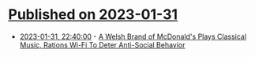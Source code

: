 # [Published on 2023-01-31](index.md)

* [2023-01-31, 22:40:00](https://mobile.slashdot.org/story/23/01/31/2013226/a-welsh-brand-of-mcdonalds-plays-classical-music-rations-wi-fi-to-deter-anti-social-behavior?utm_source=rss1.0mainlinkanon&utm_medium=feed) - [A Welsh Brand of McDonald's Plays Classical Music, Rations Wi-Fi To Deter Anti-Social Behavior](https://mobile.slashdot.org/story/23/01/31/2013226/a-welsh-brand-of-mcdonalds-plays-classical-music-rations-wi-fi-to-deter-anti-social-behavior?utm_source=rss1.0mainlinkanon&utm_medium=feed)
